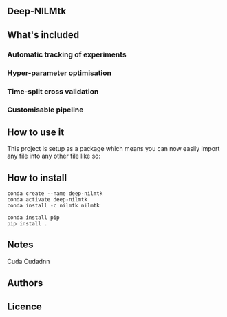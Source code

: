 Deep-NILMtk
----




## What's included



### Automatic tracking of experiments

### Hyper-parameter optimisation

### Time-split cross validation

### Customisable pipeline



## How to use it
This project is setup as a package which means you can now easily import any file into any other file like so:

## How to install

```
conda create --name deep-nilmtk
conda activate deep-nilmtk
conda install -c nilmtk nilmtk

conda install pip
pip install .
```

## Notes

Cuda 
Cudadnn


## Authors

## Licence